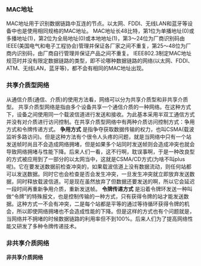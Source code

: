 ### MAC地址
MAC地址用于识别数据链路中互连的节点。以太网、FDDI、无线LAN和蓝牙等设备中也是使用相同规格的MAC地址。
MAC地址长48比特，第1位为单播地址(0)或多播地址(1)，第2位为全局地址(0)或本地地址(1)，第3～24位为厂商识别码由IEEE(美国电气和电子工程协会)管理并保证各厂家之间不重复，第25～48位为厂商内识别码，由厂商自行管理并保证产品之间不重复。
IEEE802.3制定MAC地址规范时并没有限定数据链路的类型，即不论哪种数据链路的网络(以太网、FDDI、ATM、无线LAN，蓝牙等)，都不会有相同的MAC地址出现。
### 共享介质型网络
从通信介质(通信、介质)的使用方法看，网络可以分为共享介质型和非共享介质型。
共享介质型网络是指由多个设备共享一个通信介质的一种网络。在这种方式下，设备之间使用同一个载波信道进行发送和接收。为此基本采用半双工通信方式并没有对介质进行访问控制。在共享介质型网络中有两种介质访问控制方式：争用方式和令牌传递方式。
**争用方式** 是指争夺获取数据传输的权力，也叫CSMA(载波监听多路访问)。但是这种方法有个很令人头疼的问题，就是当网络中只有一个站发送帧时尚且不会造成网络拥堵，但是如果多个站同时发送帧则会造成冲突也就会导致网络拥堵与性能下降。后来人们一看，这不行啊，耽误事啊，于是一种改良型的方式被应用到了一部分的以太网当中，这就是CSMA/CD方式(为啥不叫plus呢)。它在要发送数据前检查冲突的，如果载波信道上没有数据流动，则任何站都可以发送数据。同时它也会检查是否会发生冲突，一旦发生冲突就立即放弃发送数据，同时释放载波信道。可是现在虽然放弃了但数据还要发送的啊，所以它会延迟一段时间再重新争用介质，重新发送帧。
**令牌传递方式** 是沿着令牌环发送一种叫做“令牌”的特殊报文，也是控制传输的一种方式，只有获得令牌的站才能发送数据。这种方式一不会有冲突，二是每个站都是平等的通过等待循环获得令牌的机会，所以即使网络拥堵也不会造成性能的下降。但是这样的方式也有个问题就是，当网络并不拥堵的时候数据链路的利用率但不到100%。后来人们为了提高网络性能又研发了多种令牌传递技术。
### 非共享介质网络
**非共享介质网络**